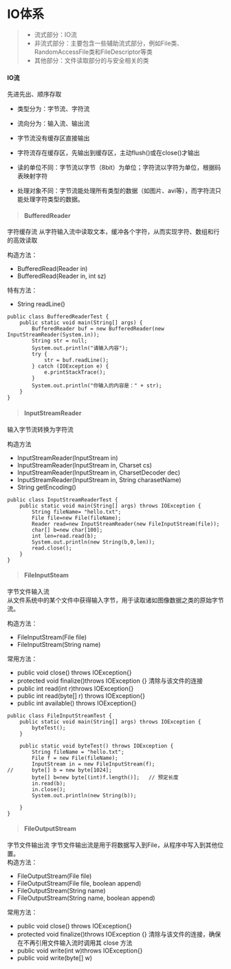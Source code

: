 # IO体系
> * 流式部分：IO流
> * 非流式部分：主要包含一些辅助流式部分，例如File类、RandomAccessFile类和FileDescriptor等类
> * 其他部分：文件读取部分的与安全相关的类

#### IO流
先进先出、顺序存取
 * 类型分为：字节流、字符流
 * 流向分为：输入流、输出流  
 

* 字节流没有缓存区直接输出
* 字符流存在缓存区，先输出到缓存区，主动flush()或在close()才输出


* 读的单位不同：字节流以字节（8bit）为单位；字符流以字符为单位，根据码表映射字符
* 处理对象不同：字节流能处理所有类型的数据（如图片、avi等），而字符流只能处理字符类型的数据。


> #### BufferedReader

字符缓存流
从字符输入流中读取文本，缓冲各个字符，从而实现字符、数组和行的高效读取

构造方法：
 * BufferedRead(Reader in)
 * BufferedRead(Reader in, int sz)  
 
特有方法：
 * String readLine()

```
public class BufferedReaderTest {
	public static void main(String[] args) {
		BufferedReader buf = new BufferedReader(new InputStreamReader(System.in));
		String str = null;
		System.out.println("请输入内容");
		try {
			str = buf.readLine();
		} catch (IOException e) {
			e.printStackTrace();
		}
		System.out.println("你输入的内容是：" + str);
	}
}
```

> #### InputStreamReader

输入字节流转换为字符流

构造方法
 * InputStreamReader(InputStream in)
 * InputStreamReader(InputStream in, Charset cs)
 * InputStreamReader(InputStream in, CharsetDecoder dec)
 * InputStreamReader(InputStream in, String charasetName)
 * String getEncoding()

```
public class InputStreamReaderTest {
	public static void main(String[] args) throws IOException {
		String fileName= "hello.txt";
        File file=new File(fileName);
        Reader read=new InputStreamReader(new FileInputStream(file));
        char[] b=new char[100];
        int len=read.read(b);
        System.out.println(new String(b,0,len));
        read.close();
	}
}
```

> #### FileInputSteam

字节文件输入流  
从文件系统中的某个文件中获得输入字节，用于读取诸如图像数据之类的原始字节流。  

构造方法：
 * FileInputStream(File file)
 * FileInputStream(String name)
 
常用方法：
 * public void close() throws IOException{}
 * protected void finalize()throws IOException {}  清除与该文件的连接
 * public int read(int r)throws IOException{}
 * public int read(byte[] r) throws IOException{}
 * public int available() throws IOException{}

```
public class FileInputStreamTest {
	public static void main(String[] args) throws IOException {
		byteTest();
	}
	
	public static void byteTest() throws IOException {
		String fileName = "hello.txt";
		File f = new File(fileName);
		InputStream in = new FileInputStream(f);
//		byte[] b = new byte[1024];
		byte[] b=new byte[(int)f.length()];   // 预定长度
		in.read(b);
		in.close();
		System.out.println(new String(b));
		
	}
}
```


> #### FileOutputStream

字节文件输出流
字节文件输出流是用于将数据写入到File，从程序中写入到其他位置。  
构造方法：
 * FileOutputStream(File file)
 * FileOutputStream(File file, boolean append)
 * FileOutputStream(String name)
 * FileOutputStream(String name, boolean append)  
 
常用方法：
 
 * public void close() throws IOException{}
 * protected void finalize()throws IOException {}  	清除与该文件的连接，确保在不再引用文件输入流时调用其 close 方法
 * public void write(int w)throws IOException{}
 * public void write(byte[] w)















